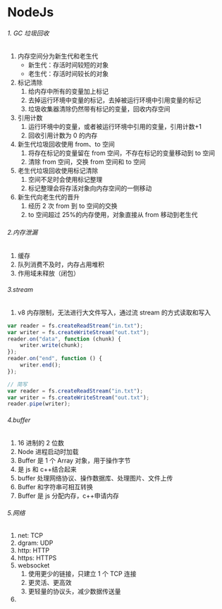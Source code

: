 # NodeJs

###### 1. GC 垃圾回收

1. 内存空间分为新生代和老生代
    - 新生代：存活时间较短的对象
    - 老生代：存活时间较长的对象
2. 标记清除
    1. 给内存中所有的变量加上标记
    2. 去掉运行环境中变量的标记，去掉被运行环境中引用变量的标记
    3. 垃圾收集器清除仍然带有标记的变量，回收内存空间
3. 引用计数
    1. 运行环境中的变量，或者被运行环境中引用的变量，引用计数+1
    2. 回收引用计数为 0 的内存
4. 新生代垃圾回收使用 from、to 空间
    1. 将存在标记的变量留在 from 空间，不存在标记的变量移动到 to 空间
    2. 清除 from 空间，交换 from 空间和 to 空间
5. 老生代垃圾回收使用标记清除
    1. 空间不足时会使用标记整理
    2. 标记整理会将存活对象向内存空间的一侧移动
6. 新生代向老生代的晋升
    1. 经历 2 次 from 到 to 空间的交换
    2. to 空间超过 25%的内存使用，对象直接从 from 移动到老生代

###### 2.内存泄漏

1. 缓存
2. 队列消费不及时，内存占用堆积
3. 作用域未释放（闭包）

###### 3.stream

1. v8 内存限制，无法进行大文件写入，通过流 stream 的方式读取和写入

```js
var reader = fs.createReadStream("in.txt");
var writer = fs.createWriteStream("out.txt");
reader.on("data", function (chunk) {
    writer.write(chunk);
});
reader.on("end", function () {
    writer.end();
});

// 简写
var reader = fs.createReadStream("in.txt");
var writer = fs.createWriteStream("out.txt");
reader.pipe(writer);
```

###### 4.buffer

1. 16 进制的 2 位数
2. Node 进程启动时加载
3. Buffer 是 1 个 Array 对象，用于操作字节
4. 是 js 和 c++结合起来
5. buffer 处理网络协议、操作数据库、处理图片、文件上传
6. Buffer 和字符串可相互转换
7. Buffer 是 js 分配内存，c++申请内存

###### 5.网络

1. net: TCP
2. dgram: UDP
3. http: HTTP
4. https: HTTPS
5. websocket
    1. 使用更少的链接，只建立 1 个 TCP 连接
    2. 更灵活、更高效
    3. 更轻量的协议头，减少数据传送量
6.
